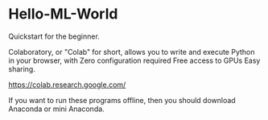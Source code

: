 # Hello-ML-World
Quickstart for the beginner.

Colaboratory, or "Colab" for short, allows you to write and execute Python in your browser, with
Zero configuration required
Free access to GPUs
Easy sharing.

https://colab.research.google.com/

If you want to run these programs offline, then you should download Anaconda or mini Anaconda.
